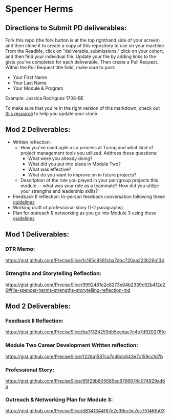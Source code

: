 # Spencer Herms

## Directions to Submit PD deliverables:
Fork this repo (the fork button is at the top righthand side of your screen) and then clone it to create a copy of this repository to use on your machine. From the ReadMe, click on "deliverable_submissions," click on your cohort, and then find your individual file. Update your file by adding links to the gists you've completed for each deliverable. Then create a Pull Request. Within the Pull Request title field, make sure to post:

* Your First Name
* Your Last Name
* Your Module & Program

Example: Jessica Rodriguez 1708-BE

To make sure that you're in the right version of this markdown, check out [this resource](https://help.github.com/articles/configuring-a-remote-for-a-fork/) to help you update your clone.

## Mod 2 Deliverables:
* Written reflection:
  * How you've used agile as a process at Turing and what kind of project management tools you utilized. Address these questions:
    * What were you already doing?
    * What did you put into place in Module Two?
    * What was effective?
    * What do you want to improve on in future projects?
  * Description of the role you played in your pair/group projects this module -- what was your role as a teammate? How did you utilize your strengths and leadership skills?
* Feedback II reflection: In-person feedback conversation following these [guidelines](https://github.com/turingschool/career-development-curriculum/blob/master/module_two/feedback_conversation_reflection_guidelines.md)
* Working draft of professional story (1-2 paragraphs)
* Plan for outreach & networking as you go into Module 3 using these [guidelines](https://github.com/turingschool/career-development-curriculum/blob/master/module_two/outreach_networking_guidelines.md)

## Mod 1 Deliverables:

### DTR Memo:
https://gist.github.com/PreciseSlice/1c165c9581cba7dbc720aa223b29a134

### Strengths and Storytelling Reflection:  
https://gist.github.com/PreciseSlice/9992481e2e8273e04b2339c92b4f2e26#file-spencer-herms-strengths-storytelling-reflection-md

## Mod 2 Deliverables:

### Feedback II Reflection:

https://gist.github.com/PreciseSlice/ba7f324253db5eedae7c4b7d920278fe


### Module Two Career Development Written reflection:

https://gist.github.com/PreciseSlice/1228a1587ca7cd6dc643e7c159ccfd7b


### Professional Story:

https://gist.github.com/PreciseSlice/95f29b805685ec8766674c074929ad6a


### Outreach & Networking Plan for Module 3:

https://gist.github.com/PreciseSlice/d834f344f67e2e36ec5c7ec75146fb03